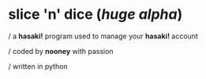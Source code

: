 # slice 'n' dice (_huge alpha_)
/ a **hasaki!** program used to manage your **hasaki!** account

/ coded by **nooney** with passion

/ written in python